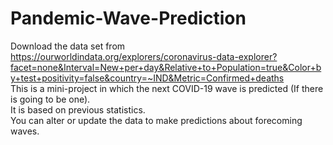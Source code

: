 # Pandemic-Wave-Prediction
Download the data set from https://ourworldindata.org/explorers/coronavirus-data-explorer?facet=none&Interval=New+per+day&Relative+to+Population=true&Color+by+test+positivity=false&country=~IND&Metric=Confirmed+deaths \
This is a mini-project in which the next COVID-19 wave is predicted (If there is going to be one).\
It is based on previous statistics.\
You can alter or update the data to make predictions about forecoming waves.

